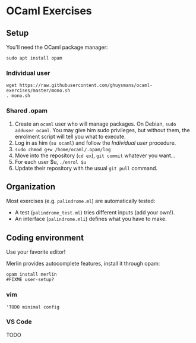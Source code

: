 # OCaml Exercises

## Setup
You'll need the OCaml package manager:
```shell
sudo apt install opam
```

### Individual user
```shell
wget https://raw.githubusercontent.com/ghuysmans/ocaml-exercises/master/mono.sh
. mono.sh
```

### Shared .opam
1) Create an `ocaml` user who will manage packages.
   On Debian, `sudo adduser ocaml`. You may give him sudo privileges, but
   without them, the enrolment script will tell you what to execute.
2) Log in as him (`su ocaml`) and follow the _Individual user_ procedure.
3) `sudo chmod g+w /home/ocaml/.opam/log`
4) Move into the repository (`cd ex`), `git commit` whatever you want...
4) For each user $u, `./enrol $u`
5) Update their repository with the usual `git pull` command.

## Organization

Most exercises (e.g. `palindrome.ml`) are automatically tested:

- A test (`palindrome_test.ml`) tries different inputs (add your own!).
- An interface (`palindrome.mli`) defines what you have to make.

## Coding environment

Use your favorite editor!

Merlin provides autocomplete features, install it through opam:
```shell
opam install merlin
#FIXME user-setup?
```

### vim

```vim
'TODO minimal config
```

### VS Code

TODO
